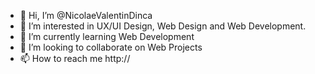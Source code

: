 - 👋 Hi, I’m @NicolaeValentinDinca
- 👀 I’m interested in UX/UI Design, Web Design and Web Development.
- 🌱 I’m currently learning Web Development
- 💞️ I’m looking to collaborate on Web Projects
- 📫 How to reach me http://

<!---
NicolaeValentinDinca/NicolaeValentinDinca is a ✨ special ✨ repository because its `README.md` (this file) appears on your GitHub profile.
You can click the Preview link to take a look at your changes.
--->
